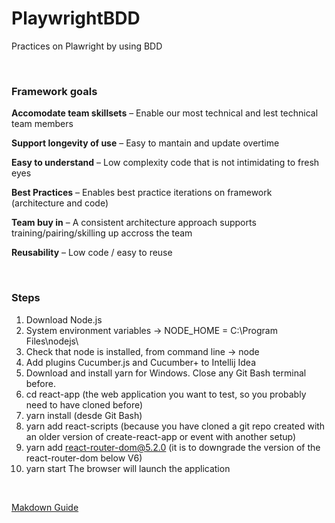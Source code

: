# PlaywrightBDD
Practices on Plawright by using BDD

&nbsp;
### Framework goals ###

**Accomodate team skillsets** – Enable our most technical and lest technical team members
&nbsp;

**Support longevity of use** – Easy to mantain and update overtime
&nbsp;

**Easy to understand** – Low complexity code that is not intimidating to fresh eyes
&nbsp;

**Best Practices** – Enables best practice iterations on framework (architecture and code)
&nbsp;

**Team buy in** – A consistent architecture approach supports training/pairing/skilling up accross the team
&nbsp;

**Reusability** – Low code / easy to reuse
&nbsp;

&nbsp;

### Steps ###
1. Download Node.js
2. System environment variables -> NODE_HOME = C:\Program Files\nodejs\
3. Check that node is installed, from command line -> node
4. Add plugins Cucumber.js and Cucumber+ to Intellij Idea
5. Download and install yarn for Windows. Close any Git Bash terminal before.
6. cd react-app (the web application you want to test, so you probably need to have cloned before) 
7. yarn install (desde Git Bash)
8. yarn add react-scripts   (because you have cloned a git repo created with an older version of create-react-app or event with another setup)
9. yarn add react-router-dom@5.2.0   (it is to downgrade the version of the react-router-dom below V6)
10. yarn start
    The browser will launch the application



&nbsp;

[Makdown Guide](https://www.markdownguide.org/basic-syntax)
